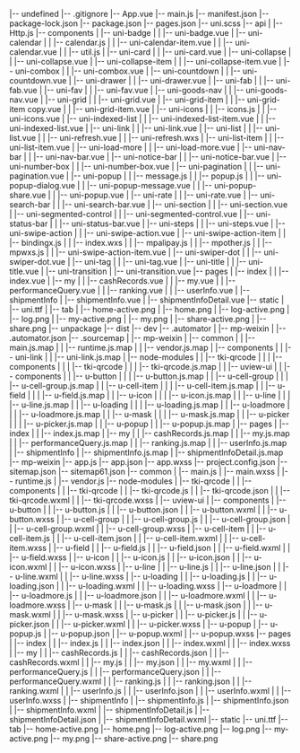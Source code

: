 |-- undefined
    |-- .gitignore
    |-- App.vue
    |-- main.js
    |-- manifest.json
    |-- package-lock.json
    |-- package.json
    |-- pages.json
    |-- uni.scss
    |-- api
    |   |-- Http.js
    |-- components
    |   |-- uni-badge
    |   |   |-- uni-badge.vue
    |   |-- uni-calendar
    |   |   |-- calendar.js
    |   |   |-- uni-calendar-item.vue
    |   |   |-- uni-calendar.vue
    |   |   |-- util.js
    |   |-- uni-card
    |   |   |-- uni-card.vue
    |   |-- uni-collapse
    |   |   |-- uni-collapse.vue
    |   |-- uni-collapse-item
    |   |   |-- uni-collapse-item.vue
    |   |-- uni-combox
    |   |   |-- uni-combox.vue
    |   |-- uni-countdown
    |   |   |-- uni-countdown.vue
    |   |-- uni-drawer
    |   |   |-- uni-drawer.vue
    |   |-- uni-fab
    |   |   |-- uni-fab.vue
    |   |-- uni-fav
    |   |   |-- uni-fav.vue
    |   |-- uni-goods-nav
    |   |   |-- uni-goods-nav.vue
    |   |-- uni-grid
    |   |   |-- uni-grid.vue
    |   |-- uni-grid-item
    |   |   |-- uni-grid-item copy.vue
    |   |   |-- uni-grid-item.vue
    |   |-- uni-icons
    |   |   |-- icons.js
    |   |   |-- uni-icons.vue
    |   |-- uni-indexed-list
    |   |   |-- uni-indexed-list-item.vue
    |   |   |-- uni-indexed-list.vue
    |   |-- uni-link
    |   |   |-- uni-link.vue
    |   |-- uni-list
    |   |   |-- uni-list.vue
    |   |   |-- uni-refresh.vue
    |   |   |-- uni-refresh.wxs
    |   |-- uni-list-item
    |   |   |-- uni-list-item.vue
    |   |-- uni-load-more
    |   |   |-- uni-load-more.vue
    |   |-- uni-nav-bar
    |   |   |-- uni-nav-bar.vue
    |   |-- uni-notice-bar
    |   |   |-- uni-notice-bar.vue
    |   |-- uni-number-box
    |   |   |-- uni-number-box.vue
    |   |-- uni-pagination
    |   |   |-- uni-pagination.vue
    |   |-- uni-popup
    |   |   |-- message.js
    |   |   |-- popup.js
    |   |   |-- uni-popup-dialog.vue
    |   |   |-- uni-popup-message.vue
    |   |   |-- uni-popup-share.vue
    |   |   |-- uni-popup.vue
    |   |-- uni-rate
    |   |   |-- uni-rate.vue
    |   |-- uni-search-bar
    |   |   |-- uni-search-bar.vue
    |   |-- uni-section
    |   |   |-- uni-section.vue
    |   |-- uni-segmented-control
    |   |   |-- uni-segmented-control.vue
    |   |-- uni-status-bar
    |   |   |-- uni-status-bar.vue
    |   |-- uni-steps
    |   |   |-- uni-steps.vue
    |   |-- uni-swipe-action
    |   |   |-- uni-swipe-action.vue
    |   |-- uni-swipe-action-item
    |   |   |-- bindingx.js
    |   |   |-- index.wxs
    |   |   |-- mpalipay.js
    |   |   |-- mpother.js
    |   |   |-- mpwxs.js
    |   |   |-- uni-swipe-action-item.vue
    |   |-- uni-swiper-dot
    |   |   |-- uni-swiper-dot.vue
    |   |-- uni-tag
    |   |   |-- uni-tag.vue
    |   |-- uni-title
    |   |   |-- uni-title.vue
    |   |-- uni-transition
    |       |-- uni-transition.vue
    |-- pages
    |   |-- index
    |   |   |-- index.vue
    |   |-- my
    |   |   |-- cashRecords.vue
    |   |   |-- my.vue
    |   |   |-- performanceQuery.vue
    |   |   |-- ranking.vue
    |   |   |-- userInfo.vue
    |   |-- shipmentInfo
    |       |-- shipmentInfo.vue
    |       |-- shipmentInfoDetail.vue
    |-- static
    |   |-- uni.ttf
    |   |-- tab
    |       |-- home-active.png
    |       |-- home.png
    |       |-- log-active.png
    |       |-- log.png
    |       |-- my-active.png
    |       |-- my.png
    |       |-- share-active.png
    |       |-- share.png
    |-- unpackage
        |-- dist
            |-- dev
                |-- .automator
                |   |-- mp-weixin
                |       |-- .automator.json
                |-- .sourcemap
                |   |-- mp-weixin
                |       |-- common
                |       |   |-- main.js.map
                |       |   |-- runtime.js.map
                |       |   |-- vendor.js.map
                |       |-- components
                |       |   |-- uni-link
                |       |       |-- uni-link.js.map
                |       |-- node-modules
                |       |   |-- tki-qrcode
                |       |   |   |-- components
                |       |   |       |-- tki-qrcode
                |       |   |           |-- tki-qrcode.js.map
                |       |   |-- uview-ui
                |       |       |-- components
                |       |           |-- u-button
                |       |           |   |-- u-button.js.map
                |       |           |-- u-cell-group
                |       |           |   |-- u-cell-group.js.map
                |       |           |-- u-cell-item
                |       |           |   |-- u-cell-item.js.map
                |       |           |-- u-field
                |       |           |   |-- u-field.js.map
                |       |           |-- u-icon
                |       |           |   |-- u-icon.js.map
                |       |           |-- u-line
                |       |           |   |-- u-line.js.map
                |       |           |-- u-loading
                |       |           |   |-- u-loading.js.map
                |       |           |-- u-loadmore
                |       |           |   |-- u-loadmore.js.map
                |       |           |-- u-mask
                |       |           |   |-- u-mask.js.map
                |       |           |-- u-picker
                |       |           |   |-- u-picker.js.map
                |       |           |-- u-popup
                |       |               |-- u-popup.js.map
                |       |-- pages
                |           |-- index
                |           |   |-- index.js.map
                |           |-- my
                |           |   |-- cashRecords.js.map
                |           |   |-- my.js.map
                |           |   |-- performanceQuery.js.map
                |           |   |-- ranking.js.map
                |           |   |-- userInfo.js.map
                |           |-- shipmentInfo
                |               |-- shipmentInfo.js.map
                |               |-- shipmentInfoDetail.js.map
                |-- mp-weixin
                    |-- app.js
                    |-- app.json
                    |-- app.wxss
                    |-- project.config.json
                    |-- sitemap.json
                    |-- sitemap61.json
                    |-- common
                    |   |-- main.js
                    |   |-- main.wxss
                    |   |-- runtime.js
                    |   |-- vendor.js
                    |-- node-modules
                    |   |-- tki-qrcode
                    |   |   |-- components
                    |   |       |-- tki-qrcode
                    |   |           |-- tki-qrcode.js
                    |   |           |-- tki-qrcode.json
                    |   |           |-- tki-qrcode.wxml
                    |   |           |-- tki-qrcode.wxss
                    |   |-- uview-ui
                    |       |-- components
                    |           |-- u-button
                    |           |   |-- u-button.js
                    |           |   |-- u-button.json
                    |           |   |-- u-button.wxml
                    |           |   |-- u-button.wxss
                    |           |-- u-cell-group
                    |           |   |-- u-cell-group.js
                    |           |   |-- u-cell-group.json
                    |           |   |-- u-cell-group.wxml
                    |           |   |-- u-cell-group.wxss
                    |           |-- u-cell-item
                    |           |   |-- u-cell-item.js
                    |           |   |-- u-cell-item.json
                    |           |   |-- u-cell-item.wxml
                    |           |   |-- u-cell-item.wxss
                    |           |-- u-field
                    |           |   |-- u-field.js
                    |           |   |-- u-field.json
                    |           |   |-- u-field.wxml
                    |           |   |-- u-field.wxss
                    |           |-- u-icon
                    |           |   |-- u-icon.js
                    |           |   |-- u-icon.json
                    |           |   |-- u-icon.wxml
                    |           |   |-- u-icon.wxss
                    |           |-- u-line
                    |           |   |-- u-line.js
                    |           |   |-- u-line.json
                    |           |   |-- u-line.wxml
                    |           |   |-- u-line.wxss
                    |           |-- u-loading
                    |           |   |-- u-loading.js
                    |           |   |-- u-loading.json
                    |           |   |-- u-loading.wxml
                    |           |   |-- u-loading.wxss
                    |           |-- u-loadmore
                    |           |   |-- u-loadmore.js
                    |           |   |-- u-loadmore.json
                    |           |   |-- u-loadmore.wxml
                    |           |   |-- u-loadmore.wxss
                    |           |-- u-mask
                    |           |   |-- u-mask.js
                    |           |   |-- u-mask.json
                    |           |   |-- u-mask.wxml
                    |           |   |-- u-mask.wxss
                    |           |-- u-picker
                    |           |   |-- u-picker.js
                    |           |   |-- u-picker.json
                    |           |   |-- u-picker.wxml
                    |           |   |-- u-picker.wxss
                    |           |-- u-popup
                    |               |-- u-popup.js
                    |               |-- u-popup.json
                    |               |-- u-popup.wxml
                    |               |-- u-popup.wxss
                    |-- pages
                    |   |-- index
                    |   |   |-- index.js
                    |   |   |-- index.json
                    |   |   |-- index.wxml
                    |   |   |-- index.wxss
                    |   |-- my
                    |   |   |-- cashRecords.js
                    |   |   |-- cashRecords.json
                    |   |   |-- cashRecords.wxml
                    |   |   |-- my.js
                    |   |   |-- my.json
                    |   |   |-- my.wxml
                    |   |   |-- performanceQuery.js
                    |   |   |-- performanceQuery.json
                    |   |   |-- performanceQuery.wxml
                    |   |   |-- ranking.js
                    |   |   |-- ranking.json
                    |   |   |-- ranking.wxml
                    |   |   |-- userInfo.js
                    |   |   |-- userInfo.json
                    |   |   |-- userInfo.wxml
                    |   |   |-- userInfo.wxss
                    |   |-- shipmentInfo
                    |       |-- shipmentInfo.js
                    |       |-- shipmentInfo.json
                    |       |-- shipmentInfo.wxml
                    |       |-- shipmentInfoDetail.js
                    |       |-- shipmentInfoDetail.json
                    |       |-- shipmentInfoDetail.wxml
                    |-- static
                        |-- uni.ttf
                        |-- tab
                            |-- home-active.png
                            |-- home.png
                            |-- log-active.png
                            |-- log.png
                            |-- my-active.png
                            |-- my.png
                            |-- share-active.png
                            |-- share.png
